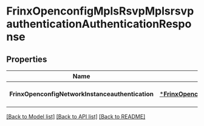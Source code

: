 # FrinxOpenconfigMplsRsvpMplsrsvpauthenticationAuthenticationResponse

## Properties
Name | Type | Description | Notes
------------ | ------------- | ------------- | -------------
**FrinxOpenconfigNetworkInstanceauthentication** | [***FrinxOpenconfigMplsRsvpMplsrsvpauthenticationAuthentication**](frinx.openconfig.mpls.rsvp.mplsrsvpauthentication.Authentication.md) |  | [optional] [default to null]

[[Back to Model list]](../README.md#documentation-for-models) [[Back to API list]](../README.md#documentation-for-api-endpoints) [[Back to README]](../README.md)


